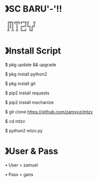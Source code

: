 # 》SC BARU'-'!!

   
     ╔╦╗╔╦╗╔═╗╦  ╦
     ║║║ ║ ╔═╝╚╗╔╝
     ╩ ╩ ╩ ╚═╝ ╚╝ 

#  》Install Script

$ pkg update && upgrade

$ pkg install python2

$ pkg install git

$ pip2 install requests

$ pip2 install mechanize

$ git clone https://github.com/zamxyz/mtzv

$ cd mtzv

$ python2 mtzv.py


# 》User & Pass

• User = zamuel

• Pass = gans
